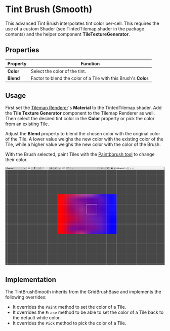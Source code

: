 # Tint Brush (Smooth)

This advanced Tint Brush interpolates tint color per-cell. This requires the use of a custom Shader (see
TintedTilemap.shader in the package contents) and the helper component **TileTextureGenerator**.

## Properties

| Property  | Function                                                         |
|-----------|------------------------------------------------------------------|
| __Color__ | Select the color of the tint.                                    |
| __Blend__ | Factor to blend the color of a Tile with this Brush's __Color__. |

## Usage

First set the [Tilemap Renderer](https://docs.unity3d.com/Manual/class-TilemapRenderer.html)'s __Material__ to the
TintedTilemap.shader. Add the __Tile Texture Generator__ component to the Tilemap Renderer as well. Then select the
desired tint color in the __Color__ property or pick the color from an existing Tile.

Adjust the __Blend__ property to blend the chosen color with the original color of the Tile. A lower value weighs the
new color with the existing color of the Tile, while a higher value weighs the new color with the color of the Brush.

With the Brush selected, paint Tiles with
the [Paintbbrush tool](https://docs.unity3d.com/Manual/Tilemap-Painting.html#Brush) to change their color.

![Scene View with Tint Brush (Smooth)](images/TintBrushSmooth.png)

## Implementation

The TintBrushSmooth inherits from the GridBrushBase and implements the following overrides:

- It overrides the `Paint` method to set the color of a Tile.
- It overrides the `Erase` method to be able to set the color of a Tile back to the default white color.
- It overrides the `Pick` method to pick the color of a Tile.